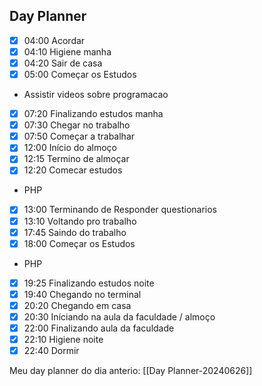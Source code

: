 ## Day Planner

- [x] 04:00  Acordar
- [x] 04:10  Higiene manha
- [x] 04:20  Sair de casa
- [x] 05:00  Começar os Estudos 
- Assistir videos sobre programacao
- [x] 07:20  Finalizando estudos manha
- [x] 07:30  Chegar no trabalho
- [x] 07:50  Começar a trabalhar
- [x] 12:00  Início do almoço
- [x] 12:15  Termino de almoçar
- [x] 12:20  Comecar estudos
-  PHP
- [x] 13:00  Terminando de Responder  questionarios
- [x] 13:10  Voltando pro trabalho
- [x] 17:45  Saindo do trabalho
- [x] 18:00  Começar os Estudos 
- PHP
- [x] 19:25  Finalizando estudos noite
- [x] 19:40 Chegando no terminal
- [x] 20:20  Chegando em casa
- [x] 20:30  Iníciando na aula da faculdade / almoço
- [x] 22:00  Finalizando aula da faculdade 
- [x] 22:10  Higiene noite
- [x] 22:40  Dormir

Meu day planner do dia anterio: [[Day Planner-20240626]]